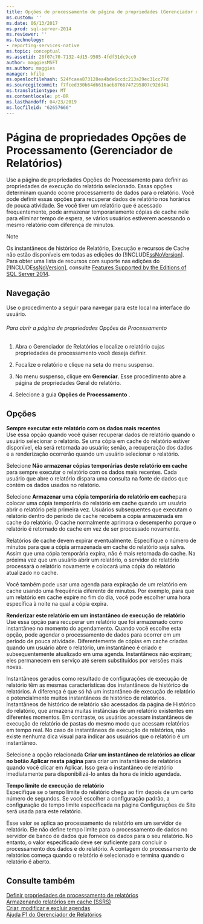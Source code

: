 ```yaml
---
title: Opções de processamento de página de propriedades (Gerenciador de relatórios) | Microsoft Docs
ms.custom: ''
ms.date: 06/13/2017
ms.prod: sql-server-2014
ms.reviewer: ''
ms.technology:
- reporting-services-native
ms.topic: conceptual
ms.assetid: 28f07c70-7132-4d15-9505-4fdf31dc9cc0
author: maggiesMSFT
ms.author: maggies
manager: kfile
ms.openlocfilehash: 524fcaea873128ea4bde6ccdc213a29ec31cc77d
ms.sourcegitcommit: f7fced330b64d6616aeb8766747295807c92dd41
ms.translationtype: MT
ms.contentlocale: pt-BR
ms.lasthandoff: 04/23/2019
ms.locfileid: "62657666"
---
```

# <a name="processing-options-properties-page-report-manager"></a>Página de propriedades Opções de Processamento (Gerenciador de Relatórios)
  Use a página de propriedades Opções de Processamento para definir as propriedades de execução do relatório selecionado. Essas opções determinam quando ocorre processamento de dados para o relatório. Você pode definir essas opções para recuperar dados de relatório nos horários de pouca atividade. Se você tiver um relatório que é acessado frequentemente, pode armazenar temporariamente cópias de cache nele para eliminar tempo de espera, se vários usuários estiverem acessando o mesmo relatório com diferença de minutos.  
  
> [!NOTE]  
>  Os instantâneos de histórico de Relatório, Execução e recursos de Cache não estão disponíveis em todas as edições do [!INCLUDE[ssNoVersion](../includes/ssnoversion-md.md)]. Para obter uma lista de recursos com suporte nas edições do [!INCLUDE[ssNoVersion](../includes/ssnoversion-md.md)], consulte [Features Supported by the Editions of SQL Server 2014](../../2014/getting-started/features-supported-by-the-editions-of-sql-server-2014.md).  
  
## <a name="navigation"></a>Navegação  
 Use o procedimento a seguir para navegar para este local na interface do usuário.  
  
###### <a name="to-open-the-processing-options-properties-page"></a>Para abrir a página de propriedades Opções de Processamento  
  
1.  Abra o Gerenciador de Relatórios e localize o relatório cujas propriedades de processamento você deseja definir.  
  
2.  Focalize o relatório e clique na seta do menu suspenso.  
  
3.  No menu suspenso, clique em **Gerenciar**. Esse procedimento abre a página de propriedades Geral do relatório.  
  
4.  Selecione a guia **Opções de Processamento** .  
  
## <a name="options"></a>Opções  
 **Sempre executar este relatório com os dados mais recentes**  
 Use essa opção quando você quiser recuperar dados de relatório quando o usuário selecionar o relatório. Se uma cópia em cache do relatório estiver disponível, ela será retornada ao usuário; senão, a recuperação dos dados e a renderização ocorrerão quando um usuário selecionar o relatório.  
  
 Selecione **Não armazenar cópias temporárias deste relatório em cache** para sempre executar o relatório com os dados mais recentes. Cada usuário que abre o relatório dispara uma consulta na fonte de dados que contém os dados usados no relatório.  
  
 Selecione **Armazenar uma cópia temporária do relatório em cache**para colocar uma cópia temporária do relatório em cache quando um usuário abrir o relatório pela primeira vez. Usuários subsequentes que executam o relatório dentro do período de cache recebem a cópia armazenada em cache do relatório. O cache normalmente aprimora o desempenho porque o relatório é retornado do cache em vez de ser processado novamente.  
  
 Relatórios de cache devem expirar eventualmente. Especifique o número de minutos para que a cópia armazenada em cache do relatório seja salva. Assim que uma cópia temporária expira, não é mais retornada do cache. Na próxima vez que um usuário abrir um relatório, o servidor de relatório processará o relatório novamente e colocará uma cópia do relatório atualizado no cache.  
  
 Você também pode usar uma agenda para expiração de um relatório em cache usando uma frequência diferente de minutos. Por exemplo, para que um relatório em cache expire no fim do dia, você pode escolher uma hora específica à noite na qual a cópia expira.  
  
 **Renderizar este relatório em um instantâneo de execução de relatório**  
 Use essa opção para recuperar um relatório que foi armazenado como instantâneo no momento do agendamento. Quando você escolhe esta opção, pode agendar o processamento de dados para ocorrer em um período de pouca atividade. Diferentemente de cópias em cache criadas quando um usuário abre o relatório, um instantâneo é criado e subsequentemente atualizado em uma agenda. Instantâneos não expiram; eles permanecem em serviço até serem substituídos por versões mais novas.  
  
 Instantâneos gerados como resultado de configurações de execução de relatório têm as mesmas características dos instantâneos de histórico de relatórios. A diferença é que só há um instantâneo de execução de relatório e potencialmente muitos instantâneos de histórico de relatórios. Instantâneos de histórico de relatório são acessados da página de Histórico do relatório, que armazena muitas instâncias de um relatório existentes em diferentes momentos. Em contraste, os usuários acessam instantâneos de execução de relatório de pastas do mesmo modo que acessam relatórios em tempo real. No caso de instantâneos de execução de relatórios, não existe nenhuma dica visual para indicar aos usuários que o relatório é um instantâneo.  
  
 Selecione a opção relacionada **Criar um instantâneo de relatórios ao clicar no botão Aplicar nesta página** para criar um instantâneo de relatórios quando você clicar em Aplicar. Isso gera o instantâneo de relatório imediatamente para disponibilizá-lo antes da hora de início agendada.  
  
 **Tempo limite de execução de relatório**  
 Especifique se o tempo limite do relatório chega ao fim depois de um certo número de segundos. Se você escolher a configuração padrão, a configuração de tempo limite especificada na página Configurações de Site será usada para este relatório.  
  
 Esse valor se aplica ao processamento de relatório em um servidor de relatório. Ele não define tempo limite para o processamento de dados no servidor de banco de dados que fornece os dados para o seu relatório. No entanto, o valor especificado deve ser suficiente para concluir o processamento dos dados e do relatório. A contagem do processamento de relatórios começa quando o relatório é selecionado e termina quando o relatório é aberto.  
  
## <a name="see-also"></a>Consulte também  
 [Definir propriedades de processamento de relatórios](report-server/set-report-processing-properties.md)   
 [Armazenando relatórios em cache &#40;SSRS&#41;](report-server/caching-reports-ssrs.md)   
 [Criar, modificar e excluir agendas](subscriptions/create-modify-and-delete-schedules.md)   
 [Ajuda F1 do Gerenciador de Relatórios](../../2014/reporting-services/report-manager-f1-help.md)  
  
  
